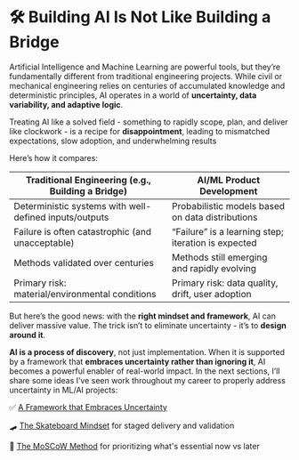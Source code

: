 # 🛠️ Building AI Is Not Like Building a Bridge



Artificial Intelligence and Machine Learning are powerful tools, but they’re fundamentally different from traditional engineering projects. While civil or mechanical engineering relies on centuries of accumulated knowledge and deterministic principles, AI operates in a world of **uncertainty, data variability, and adaptive logic**.

Treating AI like a solved field - something to rapidly scope, plan, and deliver like clockwork - is a recipe for **disappointment**, leading to mismatched expectations, slow adoption, and underwhelming results

Here’s how it compares:

| **Traditional Engineering (e.g., Building a Bridge)**  | **AI/ML Product Development**                       |
| ------------------------------------------------------ | --------------------------------------------------- |
| Deterministic systems with well-defined inputs/outputs | Probabilistic models based on data distributions    |
| Failure is often catastrophic (and unacceptable)       | “Failure” is a learning step; iteration is expected |
| Methods validated over centuries                       | Methods still emerging and rapidly evolving         |
| Primary risk: material/environmental conditions        | Primary risk: data quality, drift, user adoption    |



But here’s the good news: with the **right mindset and framework**, AI can deliver massive value. The trick isn’t to eliminate uncertainty - it’s to **design around it**. 

**AI is a process of discovery**, not just implementation. When it is supported by a framework that **embraces uncertainty rather than ignoring it**, AI becomes a powerful enabler of real-world impact. In the next sections, I’ll share some ideas I’ve seen work throughout my career to properly address uncertainty in ML/AI projects: 

✅ [A Framework that Embraces Uncertainty](../framework_that_embraces_uncertainty/)

🛹 [The Skateboard Mindset](../skateboard_mindset/) for staged delivery and validation 

🔄 [The MoSCoW Method](../the_moscow_method/) for prioritizing what's essential now vs later